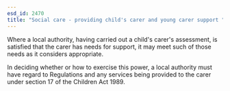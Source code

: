 ```yaml
---
esd_id: 2470
title: "Social care - providing child's carer and young carer support "
---
```


Where a local authority, having carried out a child's carer's assessment, is satisfied that the carer has needs for support, it may meet such of those needs as it considers appropriate.

In deciding whether or how to exercise this power, a local authority must have regard to Regulations and any services being provided to the carer under section 17 of the Children Act 1989.

